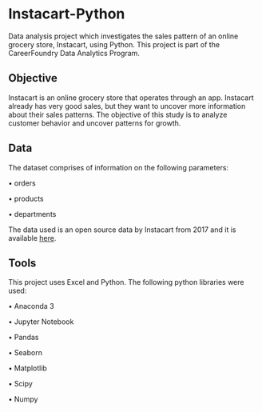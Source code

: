 # Instacart-Python

Data analysis project which investigates the sales pattern of an online grocery store, Instacart, using Python. This project is part of the CareerFoundry Data Analytics Program.


## Objective

Instacart is an online grocery store that operates through an app. Instacart already has very good sales, but they want to uncover more information about their sales patterns. The objective of this study is to analyze customer behavior and uncover patterns for growth.


## Data

The dataset comprises of information on the following parameters:

• orders

• products

• departments


The data used is an open source data by Instacart from 2017 and it is available [here](https://www.instacart.com/datasets/grocery-shopping-2017).


## Tools

This project uses Excel and Python. The following python libraries were used:

• Anaconda 3

• Jupyter Notebook

• Pandas

• Seaborn

• Matplotlib

• Scipy

• Numpy
